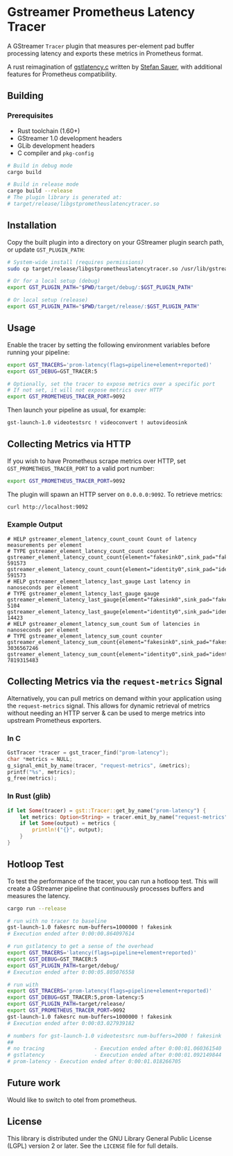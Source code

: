 # Gstreamer Prometheus Latency Tracer

A GStreamer `Tracer` plugin that measures per-element pad buffer processing latency and exports these metrics in Prometheus format.

A rust reimagination of [gstlatency.c](https://gitlab.freedesktop.org/gstreamer/gstreamer/-/blob/main/subprojects/gstreamer/plugins/tracers/gstlatency.c) written by [Stefan Sauer](ensonic@users.sf.net), with additional features for Prometheus compatibility.

## Building

### Prerequisites

- Rust toolchain (1.60+)
- GStreamer 1.0 development headers
- GLib development headers
- C compiler and `pkg-config`

```bash
# Build in debug mode
cargo build

# Build in release mode
cargo build --release
# The plugin library is generated at:
# target/release/libgstprometheuslatencytracer.so
```

## Installation

Copy the built plugin into a directory on your GStreamer plugin search path, or update `GST_PLUGIN_PATH`:

```bash
# System-wide install (requires permissions)
sudo cp target/release/libgstprometheuslatencytracer.so /usr/lib/gstreamer-1.0/

# Or for a local setup (debug)
export GST_PLUGIN_PATH="$PWD/target/debug/:$GST_PLUGIN_PATH"

# Or local setup (release)
export GST_PLUGIN_PATH="$PWD/target/release/:$GST_PLUGIN_PATH"
```

## Usage

Enable the tracer by setting the following environment variables before running your pipeline:

```bash
export GST_TRACERS='prom-latency(flags=pipeline+element+reported)'
export GST_DEBUG=GST_TRACER:5

# Optionally, set the tracer to expose metrics over a specific port
# If not set, it will not expose metrics over HTTP
export GST_PROMETHEUS_TRACER_PORT=9092
```

Then launch your pipeline as usual, for example:

```bash
gst-launch-1.0 videotestsrc ! videoconvert ! autovideosink
```

## Collecting Metrics via HTTP

If you wish to have Prometheus scrape metrics over HTTP, set `GST_PROMETHEUS_TRACER_PORT` to a valid port number:

```bash
export GST_PROMETHEUS_TRACER_PORT=9092
```

The plugin will spawn an HTTP server on `0.0.0.0:9092`. To retrieve metrics:

```bash
curl http://localhost:9092
```

### Example Output

```plaintext
# HELP gstreamer_element_latency_count_count Count of latency measurements per element
# TYPE gstreamer_element_latency_count_count counter
gstreamer_element_latency_count_count{element="fakesink0",sink_pad="fakesink0.sink",src_pad="identity0.src"} 591573
gstreamer_element_latency_count_count{element="identity0",sink_pad="identity0.sink",src_pad="fakesrc0.src"} 591573
# HELP gstreamer_element_latency_last_gauge Last latency in nanoseconds per element
# TYPE gstreamer_element_latency_last_gauge gauge
gstreamer_element_latency_last_gauge{element="fakesink0",sink_pad="fakesink0.sink",src_pad="identity0.src"} 5104
gstreamer_element_latency_last_gauge{element="identity0",sink_pad="identity0.sink",src_pad="fakesrc0.src"} 14423
# HELP gstreamer_element_latency_sum_count Sum of latencies in nanoseconds per element
# TYPE gstreamer_element_latency_sum_count counter
gstreamer_element_latency_sum_count{element="fakesink0",sink_pad="fakesink0.sink",src_pad="identity0.src"} 3036567246
gstreamer_element_latency_sum_count{element="identity0",sink_pad="identity0.sink",src_pad="fakesrc0.src"} 7819315483
```

## Collecting Metrics via the `request-metrics` Signal

Alternatively, you can pull metrics on demand within your application using the `request-metrics` signal. This allows
for dynamic retrieval of metrics without needing an HTTP server & can be used to merge metrics into upstream
Prometheus exporters.

### In C

```c
GstTracer *tracer = gst_tracer_find("prom-latency");
char *metrics = NULL;
g_signal_emit_by_name(tracer, "request-metrics", &metrics);
printf("%s", metrics);
g_free(metrics);
```

### In Rust (glib)

```rust
if let Some(tracer) = gst::Tracer::get_by_name("prom-latency") {
    let metrics: Option<String> = tracer.emit_by_name("request-metrics", &[]);
    if let Some(output) = metrics {
        println!("{}", output);
    }
}
```

## Hotloop Test

To test the performance of the tracer, you can run a hotloop test. This will create a GStreamer pipeline that continuously processes buffers and measures the latency.

```bash
cargo run --release

# run with no tracer to baseline
gst-launch-1.0 fakesrc num-buffers=1000000 ! fakesink
# Execution ended after 0:00:00.864097614

# run gstlatency to get a sense of the overhead
export GST_TRACERS='latency(flags=pipeline+element+reported)'
export GST_DEBUG=GST_TRACER:5
export GST_PLUGIN_PATH=target/debug/
# Execution ended after 0:00:05.805076558

# run with
export GST_TRACERS='prom-latency(flags=pipeline+element+reported)'
export GST_DEBUG=GST_TRACER:5,prom-latency:5
export GST_PLUGIN_PATH=target/release/
export GST_PROMETHEUS_TRACER_PORT=9092
gst-launch-1.0 fakesrc num-buffers=1000000 ! fakesink
# Execution ended after 0:00:03.027939182

# numbers for gst-launch-1.0 videotestsrc num-buffers=2000 ! fakesink
##
# no tracing                - Execution ended after 0:00:01.060361540
# gstlatency                - Execution ended after 0:00:01.092149844
# prom-latency - Execution ended after 0:00:01.018266705
```

## Future work

Would like to switch to otel from prometheus.

## License

This library is distributed under the GNU Library General Public License (LGPL) version 2 or later. See the `LICENSE` file for full details.
